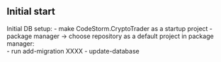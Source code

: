 ﻿## Initial start ##

Initial DB setup:
	- make CodeStorm.CryptoTrader as a startup project
	- package manager -> choose repository as a default project in package manager: 	
		- run add-migration XXXX 
		- update-database